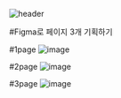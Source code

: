 ![header](https://capsule-render.vercel.app/api?type=wave&color=auto&height=150&section=header&text=20230912%20report&fontSize=50)

#Figma로 페이지 3개 기획하기

#1page
![image](https://github.com/baesub/Tue_Report/assets/113866062/e5a57879-88d7-425f-ad5a-929b246619c7)



#2page
![image](https://github.com/baesub/Tue_Report/assets/113866062/57cf02af-8b01-4c35-8de3-6077b6ab923f)



#3page
![image](https://github.com/baesub/Tue_Report/assets/113866062/cf0a524c-6ff5-480f-98fa-c321fad01ca3)
